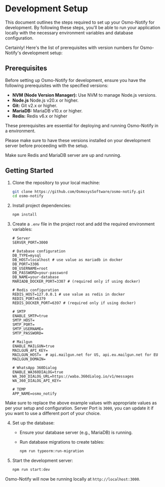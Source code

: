 # Development Setup

This document outlines the steps required to set up your Osmo-Notify for development. By following these steps, you'll be able to run your application locally with the necessary environment variables and database configuration.

Certainly! Here's the list of prerequisites with version numbers for Osmo-Notify's development setup:

## Prerequisites

Before setting up Osmo-Notify for development, ensure you have the following prerequisites with the specified versions:

- **NVM (Node Version Manager):** Use NVM to manage Node.js versions.
- **Node.js** Node.js v20.x or higher.
- **Git:** Git v2.x or higher.
- **MariaDB:** MariaDB v10.x or higher.
- **Redis:** Redis v6.x or higher

These prerequisites are essential for deploying and running Osmo-Notify in a environment.

Please make sure to have these versions installed on your development server before proceeding with the setup.

Make sure Redis and MariaDB server are up and running.

## Getting Started

1. Clone the repository to your local machine:

   ```sh
   git clone https://github.com/OsmosysSoftware/osmo-notify.git
   cd osmo-notify
   ```

2. Install project dependencies:

   ```sh
   npm install
   ```

3. Create a `.env` file in the project root and add the required environment variables:

   ```env
   # Server
   SERVER_PORT=3000

   # Database configuration
   DB_TYPE=mysql
   DB_HOST=localhost # use value as mariadb in docker
   DB_PORT=3306
   DB_USERNAME=root
   DB_PASSWORD=your-password
   DB_NAME=your-database
   MARIADB_DOCKER_PORT=3307 # (required only if using docker)

   # Redis configuration
   REDIS_HOST=127.0.0.1 # use value as redis in docker
   REDIS_PORT=6379
   REDIS_DOCKER_PORT=6397 # (required only if using docker)
   
   # SMTP
   ENABLE_SMTP=true
   SMTP_HOST=
   SMTP_PORT=
   SMTP_USERNAME=
   SMTP_PASSWORD=

   # Mailgun
   ENABLE_MAILGUN=true
   MAILGUN_API_KEY=
   MAILGUN_HOST=  # api.mailgun.net for US, api.eu.mailgun.net for EU
   MAILGUN_DOMAIN=

   # WhatsApp 360Dialog
   ENABLE_WA360DIALOG=true
   WA_360_DIALOG_URL=https://waba.360dialog.io/v1/messages
   WA_360_DIALOG_API_KEY=

   # TEMP
   APP_NAME=osmo_notify
   ```

Make sure to replace the above example values with appropriate values as per your setup and configuration. Server Port is `3000`, you can update it if you want to use a different port of your choice.

4. Set up the database:

   - Ensure your database server (e.g., MariaDB) is running.
   - Run database migrations to create tables:

     ```sh
     npm run typeorm:run-migration
     ```

5. Start the development server:

   ```sh
   npm run start:dev
   ```

Osmo-Notify will now be running locally at `http://localhost:3000`.

